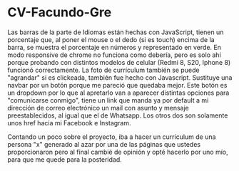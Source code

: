 # CV-Facundo-Gre

Las barras de la parte de Idiomas están hechas con JavaScript, tienen un porcentaje que, al poner el mouse o el dedo (si es touch) encima de la barra, se muestra el porcentaje en números y representado en verde. En modo responsive de chrome no funciona como debería, pero es solo ahí porque probando con distintos modelos de celular (Redmi 8, S20, Iphone 8) funcionó correctamente.
La foto de currículum también se puede "agrandar" si es clickeada, también fue hecho con Javascript.
Sustituye una navbar por un botón porque me pareció que quedaba mejor. Este botón es un dropdown por lo que al apretarlo van a aparecer distintas opciones para "comunicarse conmigo", tiene un link que manda ya por default a mi dirección de correo electrónico un mail con asunto y mensaje preestablecidos, al igual que el de Whatsapp. Los otros dos son solamente unos href hacia mi Facebook e Instagram. 

Contando un poco sobre el proyecto, iba a hacer un currículum de una persona "x" generado al azar por una de las páginas que ustedes proporcionaron pero al final cambié de opinión y opté hacerlo por uno mío, para que me quede para la posteridad.
